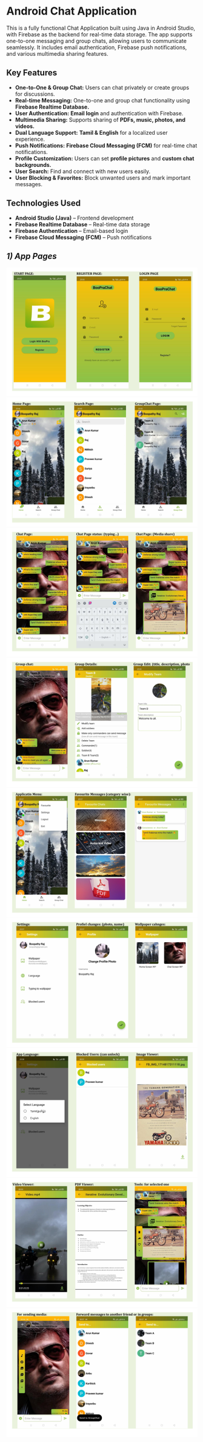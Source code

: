 # Android Chat Application
This is a fully functional Chat Application built using Java in Android Studio, with Firebase as the backend for real-time data storage.
The app supports one-to-one messaging and group chats, allowing users to communicate seamlessly. It includes email authentication, 
Firebase push notifications, and various multimedia sharing features.

## Key Features
- **One-to-One & Group Chat:** Users can chat privately or create groups for discussions.
- **Real-time Messaging:** One-to-one and group chat functionality using **Firebase Realtime Database.**
- **User Authentication:** **Email login** and authentication with Firebase.
- **Multimedia Sharing:** Supports sharing of **PDFs, music, photos, and videos.**
- **Dual Language Support:** **Tamil & English** for a localized user experience.
- **Push Notifications:** **Firebase Cloud Messaging (FCM)** for real-time chat notifications.
- **Profile Customization:** Users can set **profile pictures** and **custom chat backgrounds.**
- **User Search:** Find and connect with new users easily.
- **User Blocking & Favorites:** Block unwanted users and mark important messages.

## Technologies Used
- **Android Studio (Java)** – Frontend development
- **Firebase Realtime Database** – Real-time data storage
- **Firebase Authentication** – Email-based login
- **Firebase Cloud Messaging (FCM)** – Push notifications

<i><h2>1) App Pages</h2></i>
<img src="https://github.com/BR-APPDEVELOPER/Chat-Application/blob/main/all pages-images-0.jpg"/>
<img src="https://github.com/BR-APPDEVELOPER/Chat-Application/blob/main/all pages-images-1.jpg"/>
<img src="https://github.com/BR-APPDEVELOPER/Chat-Application/blob/main/all pages-images-2.jpg"/>
<img src="https://github.com/BR-APPDEVELOPER/Chat-Application/blob/main/all pages-images-3.jpg"/>
<img src="https://github.com/BR-APPDEVELOPER/Chat-Application/blob/main/all pages-images-4.jpg"/>
<img src="https://github.com/BR-APPDEVELOPER/Chat-Application/blob/main/all pages-images-5.jpg"/>
<img src="https://github.com/BR-APPDEVELOPER/Chat-Application/blob/main/all pages-images-6.jpg"/>
<img src="https://github.com/BR-APPDEVELOPER/Chat-Application/blob/main/all pages-images-7.jpg"/>
<img src="https://github.com/BR-APPDEVELOPER/Chat-Application/blob/main/all pages-images-8.jpg"/>
